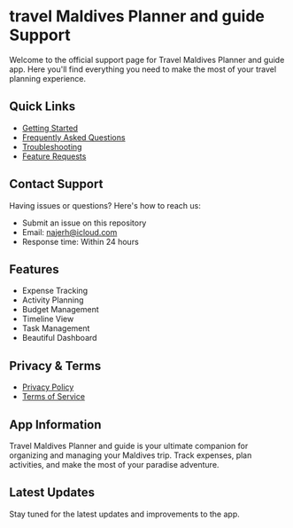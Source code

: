 # travel Maldives Planner and guide Support

Welcome to the official support page for Travel Maldives Planner and guide app. Here you'll find everything you need to make the most of your travel planning experience.

## Quick Links

- [Getting Started](docs/getting-started.md)
- [Frequently Asked Questions](docs/faq.md)
- [Troubleshooting](docs/troubleshooting.md)
- [Feature Requests](docs/feature-requests.md)

## Contact Support

Having issues or questions? Here's how to reach us:
- Submit an issue on this repository
- Email: najerh@icloud.com
- Response time: Within 24 hours

## Features

- Expense Tracking
- Activity Planning
- Budget Management
- Timeline View
- Task Management
- Beautiful Dashboard

## Privacy & Terms

- [Privacy Policy](docs/privacy-policy.md)
- [Terms of Service](docs/terms-of-service.md)

## App Information

Travel Maldives Planner and guide is your ultimate companion for organizing and managing your Maldives trip. Track expenses, plan activities, and make the most of your paradise adventure.

## Latest Updates

Stay tuned for the latest updates and improvements to the app.
